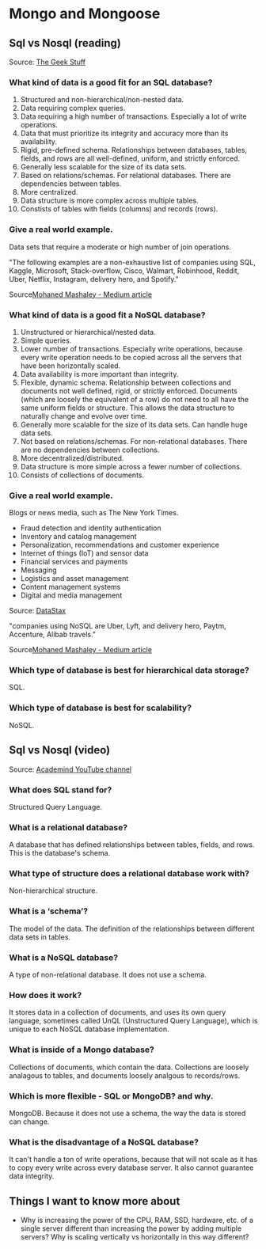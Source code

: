 # Mongo and Mongoose

## Sql vs Nosql (reading)

Source: [The Geek Stuff](https://www.thegeekstuff.com/2014/01/sql-vs-nosql-db/?utm_source=tuicool)

### What kind of data is a good fit for an SQL database?

1. Structured and non-hierarchical/non-nested data.
2. Data requiring complex queries.
3. Data requiring a high number of transactions. Especially a lot of write operations.
4. Data that must prioritize its integrity and accuracy more than its availability.
5. Rigid, pre-defined schema. Relationships between databases, tables, fields, and rows are all well-defined, uniform, and strictly enforced.
6. Generally less scalable for the size of its data sets.
7. Based on relations/schemas. For relational databases. There are dependencies between tables.
8. More centralized.
9. Data structure is more complex across multiple tables.
10. Constists of tables with fields (columns) and records (rows).

### Give a real world example.

Data sets that require a moderate or high number of join operations.

"The following examples are a non-exhaustive list of companies using SQL, Kaggle, Microsoft, Stack-overflow, Cisco, Walmart, Robinhood, Reddit, Uber, Netflix, Instagram, delivery hero, and Spotify."

Source[Mohaned Mashaley - Medium article](https://mohaned-mashaly12.medium.com/use-cases-of-sql-and-nosql-when-to-use-what-52bf9688cf5c)

### What kind of data is a good fit a NoSQL database?

1. Unstructured or hierarchical/nested data.
2. Simple queries.
3. Lower number of transactions. Especially write operations, because every write operation needs to be copied across all the servers that have been horizontally scaled.
4. Data availability is more important than integrity.
5. Flexible, dynamic schema. Relationship between collections and documents not well defined, rigid, or strictly enforced. Documents (which are loosely the equivalent of a row) do not need to all have the same uniform fields or structure. This allows the data structure to naturally change and evolve over time.
6. Generally more scalable for the size of its data sets. Can handle huge data sets.
7. Not based on relations/schemas. For non-relational databases. There are no dependencies between collections.
8. More decentralized/distributed.
9. Data structure is more simple across a fewer number of collections.
10. Consists of collections of documents.

### Give a real world example.

Blogs or news media, such as The New York Times.

- Fraud detection and identity authentication
- Inventory and catalog management
- Personalization, recommendations and customer experience
- Internet of things (IoT) and sensor data
- Financial services and payments
- Messaging
- Logistics and asset management
- Content management systems
- Digital and media management

Source: [DataStax](https://www.datastax.com/blog/sql-vs-nosql-whats-the-difference)

"companies using NoSQL are Uber, Lyft, and delivery hero, Paytm, Accenture, Alibab travels."

Source[Mohaned Mashaley - Medium article](https://mohaned-mashaly12.medium.com/use-cases-of-sql-and-nosql-when-to-use-what-52bf9688cf5c)

### Which type of database is best for hierarchical data storage?

SQL.

### Which type of database is best for scalability?

NoSQL.

## Sql vs Nosql (video)

Source: [Academind YouTube channel](https://www.youtube.com/watch?v=ZS_kXvOeQ5Y)

### What does SQL stand for?

Structured Query Language.

### What is a relational database?

A database that has defined relationships between tables, fields, and rows. This is the database's schema.

### What type of structure does a relational database work with?

Non-hierarchical structure.

### What is a ‘schema’?

The model of the data. The definition of the relationships between different data sets in tables.

### What is a NoSQL database?

A type of non-relational database. It does not use a schema.

### How does it work?

It stores data in a collection of documents, and uses its own query language, sometimes called UnQL (Unstructured Query Language), which is unique to each NoSQL database implementation.

### What is inside of a Mongo database?

Collections of documents, which contain the data. Collections are loosely analagous to tables, and documents loosely analgous to records/rows.

### Which is more flexible - SQL or MongoDB? and why.

MongoDB. Because it does not use a schema, the way the data is stored can change.

### What is the disadvantage of a NoSQL database?

It can't handle a ton of write operations, because that will not scale as it has to copy every write across every database server. It also cannot guarantee data integrity.

## Things I want to know more about

- Why is increasing the power of the CPU, RAM, SSD, hardware, etc. of a single server different than increasing the power by adding multiple servers? Why is scaling vertically vs horizontally in this way different?
